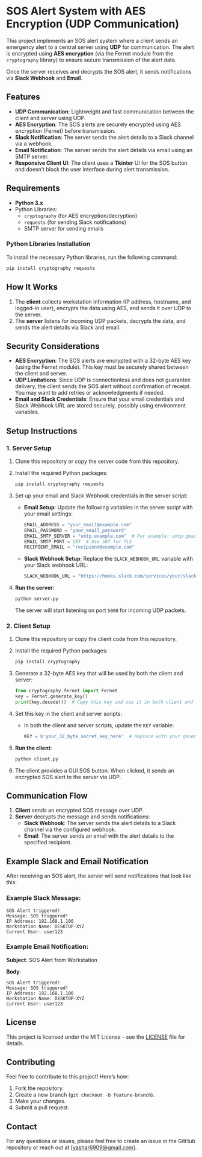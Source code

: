 # SOS Alert System with AES Encryption (UDP Communication)

This project implements an SOS alert system where a client sends an emergency alert to a central server using **UDP** for communication. The alert is encrypted using **AES encryption** (via the Fernet module from the `cryptography` library) to ensure secure transmission of the alert data.

Once the server receives and decrypts the SOS alert, it sends notifications via **Slack Webhook** and **Email**.

## Features

- **UDP Communication**: Lightweight and fast communication between the client and server using UDP.
- **AES Encryption**: The SOS alerts are securely encrypted using AES encryption (Fernet) before transmission.
- **Slack Notification**: The server sends the alert details to a Slack channel via a webhook.
- **Email Notification**: The server sends the alert details via email using an SMTP server.
- **Responsive Client UI**: The client uses a **Tkinter** UI for the SOS button and doesn’t block the user interface during alert transmission.

## Requirements

- **Python 3.x**
- Python Libraries:
  - `cryptography` (for AES encryption/decryption)
  - `requests` (for sending Slack notifications)
  - SMTP server for sending emails

### Python Libraries Installation

To install the necessary Python libraries, run the following command:

```bash
pip install cryptography requests
```

## How It Works

1. The **client** collects workstation information (IP address, hostname, and logged-in user), encrypts the data using AES, and sends it over UDP to the server.
2. The **server** listens for incoming UDP packets, decrypts the data, and sends the alert details via Slack and email.

## Security Considerations

- **AES Encryption**: The SOS alerts are encrypted with a 32-byte AES key (using the Fernet module). This key must be securely shared between the client and server.
- **UDP Limitations**: Since UDP is connectionless and does not guarantee delivery, the client sends the SOS alert without confirmation of receipt. You may want to add retries or acknowledgments if needed.
- **Email and Slack Credentials**: Ensure that your email credentials and Slack Webhook URL are stored securely, possibly using environment variables.

## Setup Instructions

### 1. Server Setup

1. Clone this repository or copy the server code from this repository.
2. Install the required Python packages:
   ```bash
   pip install cryptography requests
   ```
3. Set up your email and Slack Webhook credentials in the server script:
   - **Email Setup**: Update the following variables in the server script with your email settings:
     ```python
     EMAIL_ADDRESS = "your_email@example.com"
     EMAIL_PASSWORD = "your_email_password"
     EMAIL_SMTP_SERVER = "smtp.example.com"  # For example: smtp.gmail.com
     EMAIL_SMTP_PORT = 587  # Use 587 for TLS
     RECIPIENT_EMAIL = "recipient@example.com"
     ```
   - **Slack Webhook Setup**: Replace the `SLACK_WEBHOOK_URL` variable with your Slack webhook URL:
     ```python
     SLACK_WEBHOOK_URL = "https://hooks.slack.com/services/your/slack/webhook"
     ```

4. **Run the server**:
   ```bash
   python server.py
   ```
   The server will start listening on port `5000` for incoming UDP packets.

### 2. Client Setup

1. Clone this repository or copy the client code from this repository.
2. Install the required Python packages:
   ```bash
   pip install cryptography
   ```
3. Generate a 32-byte AES key that will be used by both the client and server:
   ```python
   from cryptography.fernet import Fernet
   key = Fernet.generate_key()
   print(key.decode())  # Copy this key and use it in both client and server
   ```
4. Set this key in the client and server scripts:
   - In both the client and server scripts, update the `KEY` variable:
     ```python
     KEY = b'your_32_byte_secret_key_here'  # Replace with your generated key
     ```

5. **Run the client**:
   ```bash
   python client.py
   ```

6. The client provides a GUI SOS button. When clicked, it sends an encrypted SOS alert to the server via UDP.

## Communication Flow

1. **Client** sends an encrypted SOS message over UDP.
2. **Server** decrypts the message and sends notifications:
   - **Slack Webhook**: The server sends the alert details to a Slack channel via the configured webhook.
   - **Email**: The server sends an email with the alert details to the specified recipient.

## Example Slack and Email Notification

After receiving an SOS alert, the server will send notifications that look like this:

### Example Slack Message:
```
SOS Alert triggered!
Message: SOS triggered!
IP Address: 192.168.1.100
Workstation Name: DESKTOP-XYZ
Current User: user123
```

### Example Email Notification:
**Subject**: SOS Alert from Workstation

**Body**:
```
SOS Alert triggered!
Message: SOS triggered!
IP Address: 192.168.1.100
Workstation Name: DESKTOP-XYZ
Current User: user123
```

## License

This project is licensed under the MIT License - see the [LICENSE](LICENSE) file for details.

## Contributing

Feel free to contribute to this project! Here’s how:
1. Fork the repository.
2. Create a new branch (`git checkout -b feature-branch`).
3. Make your changes.
4. Submit a pull request.

## Contact

For any questions or issues, please feel free to create an issue in the GitHub repository or reach out at [yashar6909@gmail.com].

